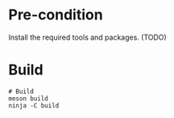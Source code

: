 # Pre-condition

Install the required tools and packages. (TODO)


# Build

```
# Build
meson build
ninja -C build
```

